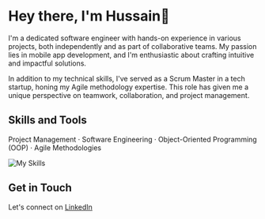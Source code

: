 
# Hey there, I'm Hussain👋

I'm a dedicated software engineer with hands-on experience in various projects, both independently and as part of collaborative teams. My passion lies in mobile app development, and I'm enthusiastic about crafting intuitive and impactful solutions.

In addition to my technical skills, I've served as a Scrum Master in a tech startup, honing my Agile methodology expertise. This role has given me a unique perspective on teamwork, collaboration, and project management.

## Skills and Tools

Project Management · Software Engineering · Object-Oriented Programming (OOP) · Agile Methodologies

![My Skills](https://skillicons.dev/icons?i=html,css,js,java,py,react,git,firebase,mongodb,mysql,wordpress,bootstrap)


## Get in Touch

Let's connect on [LinkedIn](https://www.linkedin.com/in/hussain-abdullatif/) 
